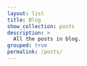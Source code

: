 ```yaml
---
layout: list
title: Blog
show_collection: posts
description: >
  All the posts in blog.
grouped: true
permalink: /posts/
---
```

